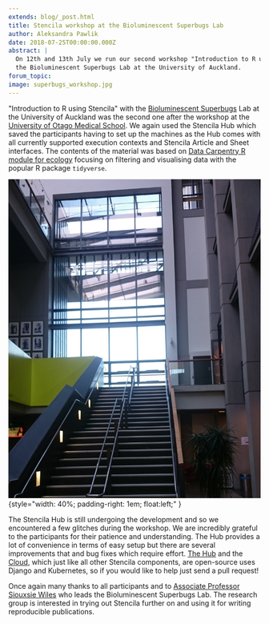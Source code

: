 ```yaml
---
extends: blog/_post.html
title: Stencila workshop at the Bioluminescent Superbugs Lab
author: Aleksandra Pawlik
date: 2018-07-25T00:00:00.000Z
abstract: |
  On 12th and 13th July we run our second workshop "Introduction to R using Stencila". The participants were researchers from the
  the Bioluminescent Superbugs Lab at the University of Auckland.
forum_topic:
image: superbugs_workshop.jpg
---
```


"Introduction to R using Stencila" with the [Bioluminescent Superbugs](http://www.superbugslab.org/) Lab at the University of Auckland was the second one after the workshop at the
[University of Otago Medical School](http://stenci.la/blog/2018-07-02-workshop-otago-university/). We again used the Stencila Hub which saved the participants
having to set up the machines as the Hub comes with all currently supported execution contexts and Stencila Article and Sheet interfaces.
The contents of the material was based on [Data Carpentry R module for ecology](http://www.datacarpentry.org/R-ecology-lesson/) focusing on
filtering and visualising data with the popular R package `tidyverse`.

![Workshop at Bioluminescent Superbugs](superbugs_workshop.jpg)
{style="width: 40%; padding-right: 1em; float:left;" }

The Stencila Hub is still undergoing the development and so we encountered a few glitches during the workshop. We are incredibly grateful to the
participants for their patience and understanding. The Hub provides a lot of convenience in terms of easy setup but there are several improvements that
and bug fixes which require effort. [The Hub](https://github.com/stencila/hub) and the [Cloud](https://github.com/stencila/cloud), which just like all other Stencila components, are open-source uses Django and Kubernetes, so if you would like to help
just send a pull request!

Once again many thanks to all participants and to [Associate Professor Siouxsie Wiles](http://siouxsiew.blogspot.com/) who leads the Bioluminescent Superbugs Lab. The research group is
interested in trying out Stencila further on and using it for writing reproducible publications.
